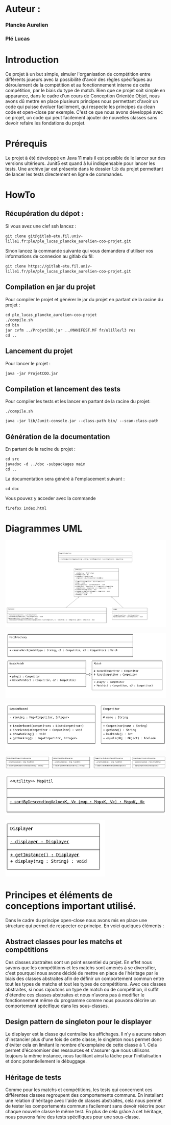 # Auteur : 
### Plancke Aurelien
### Plé Lucas 

# Introduction

Ce projet à un but simple, simuler l'organisation de compétition entre différents joueurs avec la possibilité d'avoir des règles spécifiques au déroulement de la compétition et au fonctionnement interne de cette compétition, par le biais du type de match. 
Bien que ce projet soit simple en apparance, dans le cadre d'un cours de Conception Orientée Objet, nous avons dû mettre en place plusieurs principes nous permettant d'avoir un code qui puisse évoluer facilement, qui respecte les principes du clean code et open-close par exemple. C'est ce que nous avons développé avec ce projet, un code qui peut facilement ajouter de nouvelles classes sans devoir refaire les fondations du projet.

# Prérequis 

Le projet à été développé en Java 11 mais il est possible de le lancer sur des versions ultérieurs. Junit5 est quand à lui indispensable pour lancer les tests. Une archive jar est présente dans le dossier `lib` du projet permettant de lancer les tests directement en ligne de commandes.

# HowTo


## Récupération du dépot : 

Si vous avez une clef ssh lancez :
```shell
git clone git@gitlab-etu.fil.univ-lille1.fr:ple/ple_lucas_plancke_aurelien-coo-projet.git
```

Sinon lancez la commande suivante qui vous demandera d'utiliser vos informations de connexion au gitlab du fil:
```shell 
git clone https://gitlab-etu.fil.univ-lille1.fr/ple/ple_lucas_plancke_aurelien-coo-projet.git
```

## Compilation en jar du projet
Pour compiler le projet et générer le jar du projet en partant de la racine du projet : 
```shell 
cd ple_lucas_plancke_aurelien-coo-projet
./compile.sh
cd bin 
jar cvfm ../ProjetCOO.jar ../MANIFEST.MF fr/ulille/l3 res
cd ..
```

## Lancement du projet
Pour lancer le projet : 
```shell 
java -jar ProjetCOO.jar
```

## Compilation et lancement des tests
Pour compiler les tests et les lancer en partant de la racine du projet: 
```shell 
./compile.sh
```
```shell
java -jar lib/Junit-console.jar --class-path bin/ --scan-class-path
```

## Génération de la documentation
En partant de la racine du projet : 
```shell
cd src
javadoc -d ../doc -subpackages main  
cd ..
```

La documentation sera généré à l'emplacement suivant :
```shell
cd doc
```
Vous pouvez y acceder avec la commande
```shell
firefox index.html
```

# Diagrammes UML

![umlCompetition](./Screenshots/umlCompetition.png "UML des competitions")


![umlMatch](./Screenshots/umlMatch.png "UML des matchs")


![umlModel](./Screenshots/umlModele.png "UML du modèle")


![umlException](./Screenshots/umlException.png "UML des exceptions")


![umlMapUtil](./Screenshots/umlMapUtil.png "UML de MapUtil")


![umlDisplayer](./Screenshots/umlDisplayer.png "UML de la Displayer")



# Principes et éléments de conceptions important utilisé.

Dans le cadre du principe open-close nous avons mis en place une structure qui permet de respecter ce principe. En voici quelques éléments :


## Abstract classes pour les matchs et compétitions

Ces classes abstraites sont un point essentiel du projet. En effet nous savons que les compétitions et les matchs sont amenés à se diversifier, c'est pourquoi nous avons décidé de mettre en place de l'héritage par le biais des classes abstraites afin de définir un comportement commun entre tout les types de matchs et tout les types de compétitions. Avec ces classes abstraites, si nous rajoutons un type de match ou de compétition, il suffit d'étendre ces classes abstraites et nous n'avons pas à modifier le fonctionnement même du programme comme nous pouvons décrire un comportement spécifique dans les sous-classes.

## Design pattern de singleton pour le displayer

Le displayer est la classe qui centralise les affichages. Il n'y a aucune raison d'instancier plus d'une fois de cette classe, le singleton nous permet donc d'éviter cela en limitant le nombre d'exemplaire de cette classe à 1. Cela permet d'économiser des ressources et s'assurer que nous utilisons toujours la même instance, nous facilitant ainsi la tâche pour l'initialisation et donc potentiellement le débuggage. 

## Héritage de tests

Comme pour les matchs et compétitions, les tests qui concernent ces différentes classes regroupent des comportements communs. En installant une relation d'héritage avec l'aide de classes abstraites, cela nous permet de tester les comportements communs facilement sans devoir réécrire pour chaque nouvelle classe le même test. En plus de cela grâce à cet héritage, nous pouvons faire des tests spécifiques pour une sous-classe.


